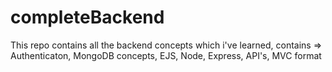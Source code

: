 # completeBackend
This repo contains all the backend concepts which i've learned, contains => Authenticaton, MongoDB concepts, EJS, Node, Express, API's, MVC format 
